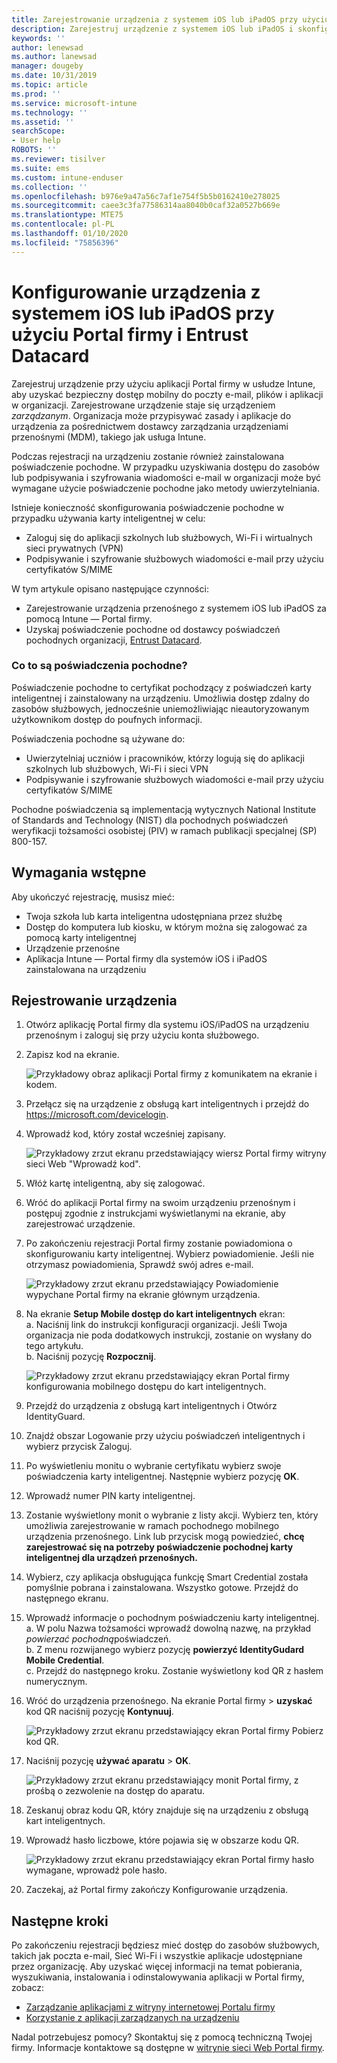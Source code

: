 ```yaml
---
title: Zarejestrowanie urządzenia z systemem iOS lub iPadOS przy użyciu Intune — Portal firmy i Entrust Datacard
description: Zarejestruj urządzenie z systemem iOS lub iPadOS i skonfiguruj pochodne uwierzytelnianie poświadczeń przy użyciu Entrust Datacard.
keywords: ''
author: lenewsad
ms.author: lanewsad
manager: dougeby
ms.date: 10/31/2019
ms.topic: article
ms.prod: ''
ms.service: microsoft-intune
ms.technology: ''
ms.assetid: ''
searchScope:
- User help
ROBOTS: ''
ms.reviewer: tisilver
ms.suite: ems
ms.custom: intune-enduser
ms.collection: ''
ms.openlocfilehash: b976e9a47a56c7af1e754f5b5b0162410e278025
ms.sourcegitcommit: caee3c3fa77586314aa8040b0caf32a0527b669e
ms.translationtype: MTE75
ms.contentlocale: pl-PL
ms.lasthandoff: 01/10/2020
ms.locfileid: "75856396"
---
```

# <a name="set-up-ios-or-ipados-device-with-company-portal-and-entrust-datacard"></a>Konfigurowanie urządzenia z systemem iOS lub iPadOS przy użyciu Portal firmy i Entrust Datacard

Zarejestruj urządzenie przy użyciu aplikacji Portal firmy w usłudze Intune, aby uzyskać bezpieczny dostęp mobilny do poczty e-mail, plików i aplikacji w organizacji. Zarejestrowane urządzenie staje się urządzeniem *zarządzanym*. Organizacja może przypisywać zasady i aplikacje do urządzenia za pośrednictwem dostawcy zarządzania urządzeniami przenośnymi (MDM), takiego jak usługa Intune.  

Podczas rejestracji na urządzeniu zostanie również zainstalowana poświadczenie pochodne. W przypadku uzyskiwania dostępu do zasobów lub podpisywania i szyfrowania wiadomości e-mail w organizacji może być wymagane użycie poświadczenie pochodne jako metody uwierzytelniania. 

Istnieje konieczność skonfigurowania poświadczenie pochodne w przypadku używania karty inteligentnej w celu:  

* Zaloguj się do aplikacji szkolnych lub służbowych, Wi-Fi i wirtualnych sieci prywatnych (VPN)
* Podpisywanie i szyfrowanie służbowych wiadomości e-mail przy użyciu certyfikatów S/MIME  

W tym artykule opisano następujące czynności:  

   * Zarejestrowanie urządzenia przenośnego z systemem iOS lub iPadOS za pomocą Intune — Portal firmy.  
   * Uzyskaj poświadczenie pochodne od dostawcy poświadczeń pochodnych organizacji, [Entrust Datacard](https://www.entrustdatacard.com/).  

### <a name="what-are-derived-credentials"></a>Co to są poświadczenia pochodne?  
Poświadczenie pochodne to certyfikat pochodzący z poświadczeń karty inteligentnej i zainstalowany na urządzeniu. Umożliwia dostęp zdalny do zasobów służbowych, jednocześnie uniemożliwiając nieautoryzowanym użytkownikom dostęp do poufnych informacji.  

Poświadczenia pochodne są używane do: 
* Uwierzytelniaj uczniów i pracowników, którzy logują się do aplikacji szkolnych lub służbowych, Wi-Fi i sieci VPN
* Podpisywanie i szyfrowanie służbowych wiadomości e-mail przy użyciu certyfikatów S/MIME

Pochodne poświadczenia są implementacją wytycznych National Institute of Standards and Technology (NIST) dla pochodnych poświadczeń weryfikacji tożsamości osobistej (PIV) w ramach publikacji specjalnej (SP) 800-157.  

## <a name="prerequisites"></a>Wymagania wstępne

 Aby ukończyć rejestrację, musisz mieć:

* Twoja szkoła lub karta inteligentna udostępniana przez służbę
* Dostęp do komputera lub kiosku, w którym można się zalogować za pomocą karty inteligentnej
* Urządzenie przenośne
* Aplikacja Intune — Portal firmy dla systemów iOS i iPadOS zainstalowana na urządzeniu  


## <a name="enroll-device"></a>Rejestrowanie urządzenia  
1. Otwórz aplikację Portal firmy dla systemu iOS/iPadOS na urządzeniu przenośnym i zaloguj się przy użyciu konta służbowego.  

2. Zapisz kod na ekranie.  

    ![Przykładowy obraz aplikacji Portal firmy z komunikatem na ekranie i kodem.](./media/copy-code-intercede.png)   

3. Przełącz się na urządzenie z obsługą kart inteligentnych i przejdź do https://microsoft.com/devicelogin. 
4. Wprowadź kod, który został wcześniej zapisany.  

    ![Przykładowy zrzut ekranu przedstawiający wiersz Portal firmy witryny sieci Web "Wprowadź kod".](./media/enter-code-intercede.png)   

5. Włóż kartę inteligentną, aby się zalogować.   
6. Wróć do aplikacji Portal firmy na swoim urządzeniu przenośnym i postępuj zgodnie z instrukcjami wyświetlanymi na ekranie, aby zarejestrować urządzenie.  
7. Po zakończeniu rejestracji Portal firmy zostanie powiadomiona o skonfigurowaniu karty inteligentnej. Wybierz powiadomienie. Jeśli nie otrzymasz powiadomienia, Sprawdź swój adres e-mail.   

    ![Przykładowy zrzut ekranu przedstawiający Powiadomienie wypychane Portal firmy na ekranie głównym urządzenia.](./media/action-required-in-app-intercede.png)  

8. Na ekranie **Setup Mobile dostęp do kart inteligentnych** ekran:   
    a. Naciśnij link do instrukcji konfiguracji organizacji. Jeśli Twoja organizacja nie poda dodatkowych instrukcji, zostanie on wysłany do tego artykułu.  
    b. Naciśnij pozycję **Rozpocznij**.  

    ![Przykładowy zrzut ekranu przedstawiający ekran Portal firmy konfigurowania mobilnego dostępu do kart inteligentnych.](./media/smart-card-info-intercede.png)

9. Przejdź do urządzenia z obsługą kart inteligentnych i Otwórz IdentityGuard. 
10. Znajdź obszar Logowanie przy użyciu poświadczeń inteligentnych i wybierz przycisk Zaloguj.  
11. Po wyświetleniu monitu o wybranie certyfikatu wybierz swoje poświadczenia karty inteligentnej. Następnie wybierz pozycję **OK**. 
12. Wprowadź numer PIN karty inteligentnej.  
13. Zostanie wyświetlony monit o wybranie z listy akcji. Wybierz ten, który umożliwia zarejestrowanie w ramach pochodnego mobilnego urządzenia przenośnego. Link lub przycisk mogą powiedzieć, **chcę zarejestrować się na potrzeby poświadczenie pochodnej karty inteligentnej dla urządzeń przenośnych.**  
14. Wybierz, czy aplikacja obsługująca funkcję Smart Credential została pomyślnie pobrana i zainstalowana. Wszystko gotowe. Przejdź do następnego ekranu.   
15. Wprowadź informacje o pochodnym poświadczeniu karty inteligentnej.  
    a. W polu Nazwa tożsamości wprowadź dowolną nazwę, na przykład *powierzać pochodną*poświadczeń.  
    b. Z menu rozwijanego wybierz pozycję **powierzyć IdentityGudard Mobile Credential**.  
    c. Przejdź do następnego kroku. Zostanie wyświetlony kod QR z hasłem numerycznym.  

16. Wróć do urządzenia przenośnego. Na ekranie Portal firmy > **uzyskać** kod QR naciśnij pozycję **Kontynuuj**. 

    ![Przykładowy zrzut ekranu przedstawiający ekran Portal firmy Pobierz kod QR.](./media/get-qr-code-intercede.png)  
17. Naciśnij pozycję **używać aparatu** > **OK**.  

    ![Przykładowy zrzut ekranu przedstawiający monit Portal firmy, z prośbą o zezwolenie na dostęp do aparatu.](./media/allow-cp-camera-access-intercede.png)  
18. Zeskanuj obraz kodu QR, który znajduje się na urządzeniu z obsługą kart inteligentnych.  
19. Wprowadź hasło liczbowe, które pojawia się w obszarze kodu QR.  

    ![Przykładowy zrzut ekranu przedstawiający ekran Portal firmy hasło wymagane, wprowadź pole hasło.](./media/enter-password-derived-credentials.png)   

20. Zaczekaj, aż Portal firmy zakończy Konfigurowanie urządzenia.  


## <a name="next-steps"></a>Następne kroki  
Po zakończeniu rejestracji będziesz mieć dostęp do zasobów służbowych, takich jak poczta e-mail, Sieć Wi-Fi i wszystkie aplikacje udostępniane przez organizację. Aby uzyskać więcej informacji na temat pobierania, wyszukiwania, instalowania i odinstalowywania aplikacji w Portal firmy, zobacz:

* [Zarządzanie aplikacjami z witryny internetowej Portalu firmy](manage-apps-cpweb.md)  
* [Korzystanie z aplikacji zarządzanych na urządzeniu](use-managed-apps-on-your-device-ios.md)  

Nadal potrzebujesz pomocy? Skontaktuj się z pomocą techniczną Twojej firmy. Informacje kontaktowe są dostępne w [witrynie sieci Web Portal firmy](https://go.microsoft.com/fwlink/?linkid=2010980).  
